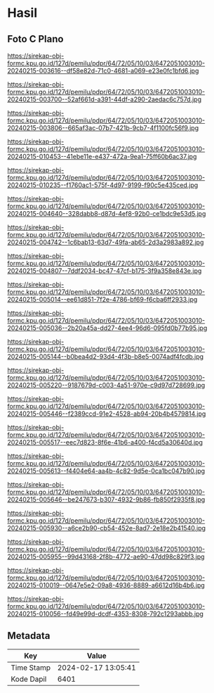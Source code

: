 # Hasil

## Foto C Plano

https://sirekap-obj-formc.kpu.go.id/127d/pemilu/pdpr/64/72/05/10/03/6472051003010-20240215-003616--df58e82d-71c0-4681-a069-e23e0fc1bfd6.jpg

https://sirekap-obj-formc.kpu.go.id/127d/pemilu/pdpr/64/72/05/10/03/6472051003010-20240215-003700--52af661d-a391-44df-a290-2aedac6c757d.jpg

https://sirekap-obj-formc.kpu.go.id/127d/pemilu/pdpr/64/72/05/10/03/6472051003010-20240215-003806--665af3ac-07b7-421b-9cb7-4f1100fc56f9.jpg

https://sirekap-obj-formc.kpu.go.id/127d/pemilu/pdpr/64/72/05/10/03/6472051003010-20240215-010453--41ebe11e-e437-472a-9ea1-75ff60b6ac37.jpg

https://sirekap-obj-formc.kpu.go.id/127d/pemilu/pdpr/64/72/05/10/03/6472051003010-20240215-010235--f1760ac1-575f-4d97-9199-f90c5e435ced.jpg

https://sirekap-obj-formc.kpu.go.id/127d/pemilu/pdpr/64/72/05/10/03/6472051003010-20240215-004640--328dabb8-d87d-4ef8-92b0-ce1bdc9e53d5.jpg

https://sirekap-obj-formc.kpu.go.id/127d/pemilu/pdpr/64/72/05/10/03/6472051003010-20240215-004742--1c6bab13-63d7-49fa-ab65-2d3a2983a892.jpg

https://sirekap-obj-formc.kpu.go.id/127d/pemilu/pdpr/64/72/05/10/03/6472051003010-20240215-004807--7ddf2034-bc47-47cf-b175-3f9a358e843e.jpg

https://sirekap-obj-formc.kpu.go.id/127d/pemilu/pdpr/64/72/05/10/03/6472051003010-20240215-005014--ee61d851-7f2e-4786-bf69-f6cba6ff2933.jpg

https://sirekap-obj-formc.kpu.go.id/127d/pemilu/pdpr/64/72/05/10/03/6472051003010-20240215-005036--2b20a45a-dd27-4ee4-96d6-095fd0b77b95.jpg

https://sirekap-obj-formc.kpu.go.id/127d/pemilu/pdpr/64/72/05/10/03/6472051003010-20240215-005144--b0bea4d2-93d4-4f3b-b8e5-0074adf4fcdb.jpg

https://sirekap-obj-formc.kpu.go.id/127d/pemilu/pdpr/64/72/05/10/03/6472051003010-20240215-005220--9187679d-c003-4a51-970e-c9d97d728699.jpg

https://sirekap-obj-formc.kpu.go.id/127d/pemilu/pdpr/64/72/05/10/03/6472051003010-20240215-005446--f2389ccd-91e2-4528-ab94-20b4b4579814.jpg

https://sirekap-obj-formc.kpu.go.id/127d/pemilu/pdpr/64/72/05/10/03/6472051003010-20240215-005517--eec7d823-8f6e-41b6-a400-f4cd5a30640d.jpg

https://sirekap-obj-formc.kpu.go.id/127d/pemilu/pdpr/64/72/05/10/03/6472051003010-20240215-005613--f4404e64-aa4b-4c82-9d5e-0ca1bc047b90.jpg

https://sirekap-obj-formc.kpu.go.id/127d/pemilu/pdpr/64/72/05/10/03/6472051003010-20240215-005646--be247673-b307-4932-9b86-fb850f2935f8.jpg

https://sirekap-obj-formc.kpu.go.id/127d/pemilu/pdpr/64/72/05/10/03/6472051003010-20240215-005930--a6ce2b90-cb54-452e-8ad7-2e18e2b41540.jpg

https://sirekap-obj-formc.kpu.go.id/127d/pemilu/pdpr/64/72/05/10/03/6472051003010-20240215-005955--99d43168-2f8b-4772-ae90-47dd98c829f3.jpg

https://sirekap-obj-formc.kpu.go.id/127d/pemilu/pdpr/64/72/05/10/03/6472051003010-20240215-010019--0647e5e2-09a8-4936-8889-a6612d16b4b6.jpg

https://sirekap-obj-formc.kpu.go.id/127d/pemilu/pdpr/64/72/05/10/03/6472051003010-20240215-010056--fd49e99d-dcdf-4353-8308-792c1293abbb.jpg


## Metadata

| Key        | Value               |
| ---------- | ------------------- |
| Time Stamp | 2024-02-17 13:05:41 |
| Kode Dapil | 6401                |



